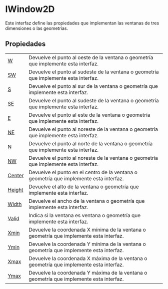 # IWindow2D

Este interfaz define las propiedades que implementan las ventanas de tres dimensiones o las geometrías.

## Propiedades

|  |  |
| :--- | :--- |
| [W](propiedades/w.md) | Devuelve el punto al oeste de la ventana o geometría que implemente esta interfaz. |
| [SW](propiedades/sw.md) | Devuelve el punto al sudeste de la ventana o geometría que implemente esta interfaz. |
| [S](propiedades/s.md) | Devuelve el punto al sur de la ventana o geometría que implemente esta interfaz. |
| [SE](propiedades/se.md) | Devuelve el punto al sudeste de la ventana o geometría que implemente esta interfaz. |
| [E](propiedades/e.md) | Devuelve el punto al este de la ventana o geometría que implemente esta interfaz. |
| [NE](propiedades/ne.md) | Devuelve el punto al noreste de la ventana o geometría que implemente esta interfaz. |
| [N](propiedades/n.md) | Devuelve el punto al norte de la ventana o geometría que implemente esta interfaz. |
| [NW](propiedades/nw.md) | Devuelve el punto al noreste de la ventana o geometría que implemente esta interfaz. |
| [Center](propiedades/center.md) | Devuelve el punto en el centro de la ventana o geometría que implemente esta interfaz. |
| [Height](propiedades/height.md) | Devuelve el alto de la ventana o geometría que implemente esta interfaz. |
| [Width](propiedades/width.md) | Devuelve el ancho de la ventana o geometría que implemente esta interfaz. |
| [Valid](propiedades/valid.md) | Indica si la ventana es ventana o geometría que implemente esta interfaz. |
| [Xmin](propiedades/xmin.md) | Devuelve la coordenada X mínima de la ventana o geometría que implemente esta interfaz. |
| [Ymin](propiedades/ymin.md) | Devuelve la coordenada Y mínima de la ventana o geometría que implemente esta interfaz. |
| [Xmax](propiedades/xmax.md) | Devuelve la coordenada X máxima de la ventana o geometría que implemente esta interfaz. |
| [Ymax](propiedades/ymax.md) | Devuelve la coordenada Y máxima de la ventana o geometría que implemente esta interfaz. |

